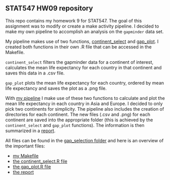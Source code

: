 ## STAT547 HW09 repository

This repo contains my homework 9 for STAT547. The goal of this assignment was to modify or create a make activity pipeline. 
I decided to make my own pipeline to accomplish an analysis on the `gapminder` data set. 

My pipeline makes use of two functions, [continent_select](https://github.com/STAT545-UBC-students/hw09-fjbasedow/blob/master/gap_selection/continent_select.R) and [gap_plot](https://github.com/STAT545-UBC-students/hw09-fjbasedow/blob/master/gap_selection/gap_plot.R). I created both functions in their own .R file that can be accessed in the Makefile.

`continent_select` filters the gapminder data for a continent of interest, calculates the mean life expectancy for each country in that continent and saves this data in a .csv file. 

`gap_plot` plots the mean life expectancy for each country, ordered by mean life expectancy and saves the plot as a .png file.

With [my pipeline](https://github.com/STAT545-UBC-students/hw09-fjbasedow/blob/master/gap_selection/Makefile) I make use of these two functions to calculate and plot the mean life expectancy in each country in Asia and Europe. I decided to only pick two continents for simplicity. The pipeline also includes the creation of directories for each continent. The new files (.csv and .png) for each continent are saved into the appropriate folder (this is achieved by the `continent_select` and `gap_plot` functions).
The information is then summarized in a [report](https://github.com/STAT545-UBC-students/hw09-fjbasedow/blob/master/gap_selection/report.md).

All files can be found in the [gap_selection folder](https://github.com/STAT545-UBC-students/hw09-fjbasedow/tree/master/gap_selection) and here is an overview of the important files:

- [my Makefile](https://github.com/STAT545-UBC-students/hw09-fjbasedow/blob/master/gap_selection/Makefile)
- [the continent_select.R file](https://github.com/STAT545-UBC-students/hw09-fjbasedow/blob/master/gap_selection/continent_select.R)
- [the gap_plot.R file](https://github.com/STAT545-UBC-students/hw09-fjbasedow/blob/master/gap_selection/gap_plot.R)
- [the report](https://github.com/STAT545-UBC-students/hw09-fjbasedow/blob/master/gap_selection/report.md)

